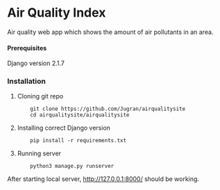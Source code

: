 # Air Quality Index
Air quality web app which shows the amount of air pollutants in an area.

#### Prerequisites 
Django version 2.1.7


### Installation
1. Cloning git repo
	```
		git clone https://github.com/Jugran/airqualitysite
		cd airqualitysite/airqualitysite
	```
2. Installing correct Django version
	```
		pip install -r requirements.txt
	```
3. Running server
	```
		python3 manage.py runserver
	```
After starting local server, http://127.0.0.1:8000/ should be working.
